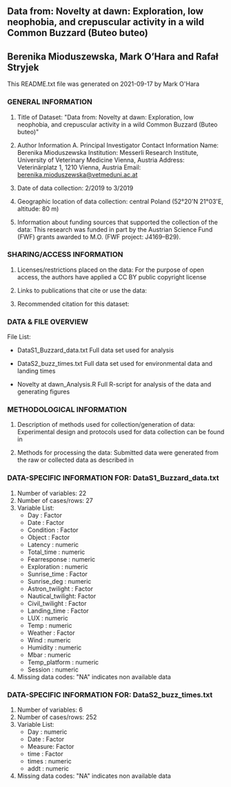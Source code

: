 ## Data from: Novelty at dawn: Exploration, low neophobia, and crepuscular activity in a wild Common Buzzard (Buteo buteo)					                          
## Berenika Mioduszewska, Mark O’Hara and Rafał Stryjek

This README.txt file was generated on 2021-09-17 by Mark O'Hara


### GENERAL INFORMATION

1. Title of Dataset: "Data from: Novelty at dawn: Exploration, low neophobia, and crepuscular activity in a wild Common Buzzard (Buteo buteo)"

2. Author Information
	A. Principal Investigator Contact Information
		Name: Berenika Mioduszewska
		Institution: Messerli Research Institute, University of Veterinary Medicine Vienna, Austria
		Address: Veterinärplatz 1, 1210 Vienna, Austria
		Email: berenika.mioduszewska@vetmeduni.ac.at


3. Date of data collection:  2/2019 to 3/2019

4. Geographic location of data collection: central Poland (52°20'N 21°03'E, altitude: 80 m)

5. Information about funding sources that supported the collection of the data: This research was funded in part by the Austrian Science Fund (FWF) grants awarded to M.O. (FWF project: J4169–B29).


### SHARING/ACCESS INFORMATION

1. Licenses/restrictions placed on the data: For the purpose of open access, the authors have applied a CC BY public copyright license

2. Links to publications that cite or use the data: 

4. Recommended citation for this dataset: 


### DATA & FILE OVERVIEW

File List:

* DataS1_Buzzard_data.txt 
Full data set used for analysis

* DataS2_buzz_times.txt 
Full data set used for environmental data and landing times

* Novelty at dawn_Analysis.R
Full R-script for analysis of the data and generating figures


### METHODOLOGICAL INFORMATION

1. Description of methods used for collection/generation of data: 
Experimental design and protocols used for data collection can be found in 

2. Methods for processing the data: 
Submitted data were generated from the raw or collected data as described in 


### DATA-SPECIFIC INFORMATION FOR: DataS1_Buzzard_data.txt

1. Number of variables: 22
2. Number of cases/rows: 27
3. Variable List: 
 	* Day              : Factor 
 	* Date             : Factor 
 	* Condition        : Factor 
 	* Object           : Factor 
	* Latency          : numeric
	* Total_time       : numeric
	* Fearresponse     : numeric
	* Exploration      : numeric
 	* Sunrise_time     : Factor 
 	* Sunrise_deg      : numeric
 	* Astron_twilight  : Factor 
 	* Nautical_twilight: Factor 
 	* Civil_twilight   : Factor 
 	* Landing_time     : Factor 
 	* LUX              : numeric
 	* Temp             : numeric
 	* Weather          : Factor
 	* Wind             : numeric
 	* Humidity         : numeric
 	* Mbar             : numeric
 	* Temp_platform    : numeric
 	* Session          : numeric
4. Missing data codes: "NA" indicates non available data


### DATA-SPECIFIC INFORMATION FOR: DataS2_buzz_times.txt

1. Number of variables: 6
2. Number of cases/rows: 252
3. Variable List:
 	* Day    : numeric
 	* Date   : Factor
 	* Measure: Factor 
 	* time   : Factor
 	* times  : numeric
 	* addt   : numeric
4. Missing data codes: "NA" indicates non available data

